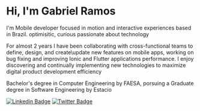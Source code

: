 <!--
**whosramos/whosramos** is a ✨ _special_ ✨ repository because its `README.md` (this file) appears on your GitHub profile.

Here are some ideas to get you started:

- 🔭 I’m currently working on ...
- 🌱 I’m currently learning ...
- 👯 I’m looking to collaborate on ...
- 🤔 I’m looking for help with ...
- 💬 Ask me about ...
- 📫 How to reach me: ...
- 😄 Pronouns: ...
- ⚡ Fun fact: ...
-->

<!-- TITLE -->
<h1 align="left"> Hi, I'm Gabriel Ramos</h1>

<!-- STATS -->
<!-- <img align="right" src="https://github-readme-stats.vercel.app/api?username=whosramoss&&show_icons=false&title_color=191919&icon_color=191919&text_color=ffffffbg_color=ffffff&hide=prs,issues" />-->

<!-- ABOUT -->
<p align="left">I'm Mobile developer focused in motion and interactive experiences based in Brazil. optimisitic, curious passionate about technology</p >

For almost 2 years I have been collaborating with cross-functional teams to define, design, and create\update new features on mobile apps, working on bug fixing and improving Ionic and Flutter applications performance. I enjoy discovering and continually implementing new technologies to maximize digital product development efficiency

Bachelor's degree in Computer Engineering by FAESA, porsuing a Graduate degree in Software Engineering by Estacio
<!-- <p align="right"><a target="_blank" rel="noopener noreferrer" href="https://camo.githubusercontent.com/36111698c87a7590d7bb79964a2e17d00effcd30e5340a76f77984ac46c59014/68747470733a2f2f6769746875622d726561646d652d73746174732e76657263656c2e6170702f6170692f746f702d6c616e67732f3f757365726e616d653d5950417a657665646f266c61796f75743d636f6d7061637426686964655f7469746c653d74727565267468656d653d6461726b"><img src="https://camo.githubusercontent.com/36111698c87a7590d7bb79964a2e17d00effcd30e5340a76f77984ac46c59014/68747470733a2f2f6769746875622d726561646d652d73746174732e76657263656c2e6170702f6170692f746f702d6c616e67732f3f757365726e616d653d5950417a657665646f266c61796f75743d636f6d7061637426686964655f7469746c653d74727565267468656d653d6461726b" alt="Top Langs" data-canonical-src="https://github-readme-stats.vercel.app/api/top-langs/?username=whosramoss&amp;layout=compact&amp;hide_title=true&amp;theme=dark" style="max-width:100%;">
</a></p> -->

<!-- LANGUAGES -->
<!--<img align="center" height="25" src="https://raw.githubusercontent.com/github/explore/80688e429a7d4ef2fca1e82350fe8e3517d3494d/topics/dart/dart.png"></img>&nbsp;<img align="center" height="25" src="https://raw.githubusercontent.com/github/explore/80688e429a7d4ef2fca1e82350fe8e3517d3494d/topics/flutter/flutter.png"></img>&nbsp;
<img align="center" height="25" src="https://raw.githubusercontent.com/github/explore/80688e429a7d4ef2fca1e82350fe8e3517d3494d/topics/android/android.png"></img>&nbsp;<img align="center" height="25" src="https://raw.githubusercontent.com/github/explore/80688e429a7d4ef2fca1e82350fe8e3517d3494d/topics/kotlin/kotlin.png"></img>-->


<!-- SOCIAL -->
[![Linkedin Badge](https://img.shields.io/badge/-LinkedIn-blue?style=for-the-badge&logo=Linkedin&logoColor=white&link=https://www.linkedin.com/in/whosramoss)](https://www.linkedin.com/in/whosramoss/)
[![Twitter Badge](https://img.shields.io/badge/-Twitter-1ca0f1?style=for-the-badge&labelColor=1ca0f1&logo=twitter&logoColor=white&link=https://twitter.com/whosramoss)](https://twitter.com/whosramoss)

<!-- SOCIAL 
<p align="center">
  <a href="https://www.linkedin.com/in/whosramoss/">
    <img align="center" alt="Gabriel | LinkedIn" src="https://img.icons8.com/bubbles/50/000000/linkedin.png" />
  </a>
  <a href="https://www.behance.net/whosramoss">
    <img align="center" alt="Gabriel | Behance"src="https://img.icons8.com/bubbles/50/000000/behance.png" />
  </a>
</p> -->



<!-- <p align="left"> <img src="https://komarev.com/ghpvc/?username=whosramos" alt="users" /> </p> -->
